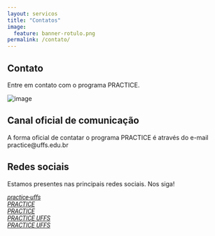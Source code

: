```yaml
---
layout: servicos
title: "Contatos"
image:
  feature: banner-rotulo.png
permalink: /contato/
---
```


<section class="fdb-block">
  <div class="container">
    <div class="row align-items-center pt-2">
      <div class="col-12 col-md-8 col-lg-7">
        <h2>Contato</h2>
        <p class="lead">Entre em contato com o programa PRACTICE.</p>
      </div>
      <div class="col-md-1"></div>
      <div class="col-md-3 mt-4">
          <p><img alt="image" class="img-fluid" src="/images/icons/change.svg"></p>
      </div>
    </div>
  </div>
</section>

<section class="fdb-block">
  <div class="container">
    <div class="row align-items-center">
      <div class="col-12">
        <h2>Canal oficial de comunicação</h2>
        <p class="lead">A forma oficial de contatar o programa PRACTICE é através do e-mail practice@uffs.edu.br</p>
      </div>
    </div>
  </div>
</section>

<section>
  <div class="container">
    <div class="row align-items-center">
      <div class="col-12" style="text-decoration:none;">
        <h2>Redes sociais</h2>
        <p class="lead">Estamos presentes nas principais redes sociais. Nos siga!</p>
        <div class="lead mb-2">
          <a href="https://github.com/practice-uffs" class="mx-2" target="_blank">
            <i class="fa fa-github" style="color: #191919;">  <span style="font-family: 'Roboto', sans-serif;">practice-uffs</span></i>
          </a>
        </div>
        <div class="lead mb-2">
          <a href="https://www.facebook.com/PRACTICE-103075354796170/?modal=admin_todo_tour" class="mx-2" target="_blank">
            <i class="fa fa-facebook" style="color: #191919;"> <span class="ml-1" style="font-family: 'Roboto', sans-serif;">PRACTICE</span></i>
          </a>
        </div>
        <div class="lead mb-2">
          <a href="https://www.instagram.com/practiceuffs/" class="mx-2" target="_blank">
            <i class="fa fa-instagram" style="color: #191919;"> <span style="font-family: 'Roboto', sans-serif;">PRACTICE</span></i>
          </a>
        </div>
        <div class="lead mb-2">
          <a href="https://twitter.com/PracticeUFFS" class="mx-2" target="_blank">
            <i class="fa fa-twitter" style="color: #191919;"> <span style="font-family: 'Roboto', sans-serif;">PRACTICE UFFS</span></i>
          </a>
        </div>
        <div class="lead mb-2">
          <a href="https://www.youtube.com/channel/UCu3jAl8MTMPkaxb3u0_xESw?view_as=subscriber" class="mx-2" target="_blank">
            <i class="fa fa-youtube" style="color: #191919;"> <span style="font-family: 'Roboto', sans-serif;">PRACTICE UFFS</span></i>
          </a>
        </div>
      </div>
    </div>
  </div>
</section>
